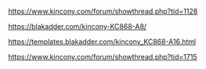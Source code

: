 https://www.kincony.com/forum/showthread.php?tid=1128


https://blakadder.com/kincony-KC868-A8/

https://templates.blakadder.com/kincony_KC868-A16.html

https://www.kincony.com/forum/showthread.php?tid=1715
